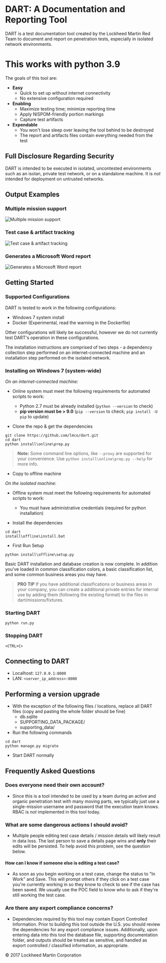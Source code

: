 # DART: A Documentation and Reporting Tool

DART is a test documentation tool created by the Lockheed Martin Red Team to
document and report on penetration tests, especially in isolated network environments. 

# This works with python 3.9

The goals of this tool are:

- __Easy__
  - Quick to set up without internet connectivity
  - No extensive configuration required
- __Enabling__
  - Maximize testing time; minimize reporting time
  - Apply NISPOM-friendly portion markings
  - Capture test artifacts
- __Expendable__
  - You won't lose sleep over leaving the tool behind to be destroyed
  - The report and artifacts files contain everything needed from the test

## Full Disclosure Regarding Security

DART is intended to be executed in isolated, uncontested environments such as an 
isolan, private test network, or on a standalone machine. It is _not_ 
intended for deployment on untrusted networks.

## Output Examples

### Multiple mission support

![Multiple mission support](examples/mission-list.png?raw=true "Multiple mission support")

### Test case & artifact tracking

![Test case & artifact tracking](examples/tests-list.png?raw=true "Test case & artifact tracking")

### Generates a Microsoft Word report 

![Generates a Microsoft Word report](examples/output-testcase-with-finding.png?raw=true "Generates a Microsoft Word report")

## Getting Started

### Supported Configurations 

DART is tested to work in the following configurations:

- Windows 7 system install
- Docker (Experimental, read the warning in the Dockerfile)

Other configurations will likely be successful, however we do not 
currently test DART's operation in these configurations.

The installation instructions are comprised of two steps - a dependency collection 
step performed on an internet-connected machine and an installation step performed 
on the isolated network.

### Installing on Windows 7 (system-wide)

_On an internet-connected machine:_

- Online system must meet the following requirements for automated scripts to work:
  - Python 2.7 must be already installed (`python --version` to check)
  - **pip version must be > 9.0** (`pip --version` to check; `pip install -U pip` to update)

- Clone the repo & get the dependencies

```
git clone https://github.com/lmco/dart.git
cd dart
python install\online\prep.py
```

> **Note:** Some command line options, like `--proxy` are supported for your convenience. Use `python install\online\prep.py --help` for more info.

- Copy to offline machine

_On the isolated machine:_

- Offline system must meet the following requirements for automated scripts to work:
  - You must have administrative credentials (required for python installation)

- Install the dependencies

```
cd dart
install\offline\install.bat
```

- First Run Setup

```
python install\offline\setup.py
```

Basic DART installation and database creation is now complete. In addition you've 
loaded in common classification colors, a basic classification list, and some common
business areas you may have.

> **PRO TIP** If you have additional classifications or business areas in your 
> company, you can create a additional private entries for internal use
> by adding them (following the existing format) to the files in dart/missions/fixtures.

### Starting DART

```
python run.py
```

### Stopping DART

```
<CTRL+C>
```

## Connecting to DART

- Localhost: `127.0.0.1:8000`
- LAN: `<server_ip_address>:8000`

## Performing a version upgrade

- With the exception of the following files / locations, replace all DART files (copy and pasting the whole folder should be fine)
  - db.sqlite
  - SUPPORTING\_DATA\_PACKAGE/
  - supporting_data/
- Run the following commands

```
cd dart
python manage.py migrate
```

- Start DART normally

## Frequently Asked Questions

### Does everyone need their own account?

- Since this is a tool intended to be used by a team during an active and organic penetration test with many moving
parts, we typically just use a single-mission username and password that the execution team knows. RBAC is _not_ implemented
in this tool today.

### What are some dangerous actions I should avoid?

- Multiple people editing test case details / mission details will likely result in
  data loss. The last person to save a details page wins and __only__ their edits will
  be persisted. To help avoid this problem, see the question below.

#### How can I know if someone else is editing a test case?

- As soon as you begin working on a test case, change the status to "In Work" and Save.
  This will prompt others if they click on a test case you're currently working in
  so they know to check to see if the case has been saved. We usually use the POC field
  to know who to ask if they're still working the test case.

### Are there any export compliance concerns?

- Dependencies required by this tool may contain Export Controlled Information. Prior to
  building this tool outside the U.S. you should review the dependencies for any export
  compliance issues. Additionally, upon entering data into this tool the database file,
  supporting documentation folder, and outputs should be treated as sensitive, and
  handled as export controlled / classified information, as appropriate.

&copy; 2017 Lockheed Martin Corporation
